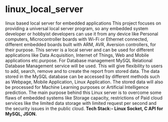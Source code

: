 # linux_local_server
linux based local server for embedded applications
This project focuses on providing a universal local server program, so any embedded system developer or hobbyist developers can use it from any device like Personal computers, Microcontroller boards with Wi-Fi or Ethernet connected, different embedded boards built with ARM, AVR, Aversion controllers, for their purpose. This server is a local server and can be used for different applications like Data Acquisition, Internet of Things, Web and Mobile applications etc.purpose.
 For Database management MySQL Relational Database Management service will be used. This will give flexibility to users to add, search, remove and to create the report from stored data. The data stored in the MySQL database can be accessed by different methods such as Webpage, Mobile Application, Linux Application. The stored data will also be processed for Machine Learning purposes or Artificial Intelligence prediction. The main purpose behind this Linux server is to overcome some flaws of embedded systems like Storage capacity, restrictions of Paid cloud services like the limited data storage with limited request per second and the security issues in the public cloud. 
**Tech Stack:- Linux Socket, C API for MySQL, JSON.**
